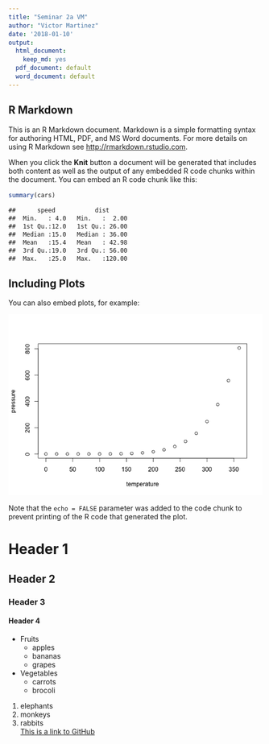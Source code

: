 ```yaml
---
title: "Seminar 2a VM"
author: "Victor Martinez"
date: '2018-01-10'
output:
  html_document: 
    keep_md: yes
  pdf_document: default
  word_document: default
---
```




## R Markdown

This is an R Markdown document. Markdown is a simple formatting syntax for authoring HTML, PDF, and MS Word documents. For more details on using R Markdown see <http://rmarkdown.rstudio.com>.

When you click the **Knit** button a document will be generated that includes both content as well as the output of any embedded R code chunks within the document. You can embed an R code chunk like this:


```r
summary(cars)
```

```
##      speed           dist       
##  Min.   : 4.0   Min.   :  2.00  
##  1st Qu.:12.0   1st Qu.: 26.00  
##  Median :15.0   Median : 36.00  
##  Mean   :15.4   Mean   : 42.98  
##  3rd Qu.:19.0   3rd Qu.: 56.00  
##  Max.   :25.0   Max.   :120.00
```

## Including Plots

You can also embed plots, for example:

![](first-markdown-victor-martinez_files/figure-html/pressure-1.png)<!-- -->

Note that the `echo = FALSE` parameter was added to the code chunk to prevent printing of the R code that generated the plot.  

# Header 1
## Header 2
### Header 3
#### Header 4

* Fruits
    * apples
    * bananas
    * grapes
* Vegetables
    * carrots
    * brocoli

1. elephants
2. monkeys
3. rabbits  
[This is a link to GitHub](https://github.com/)

